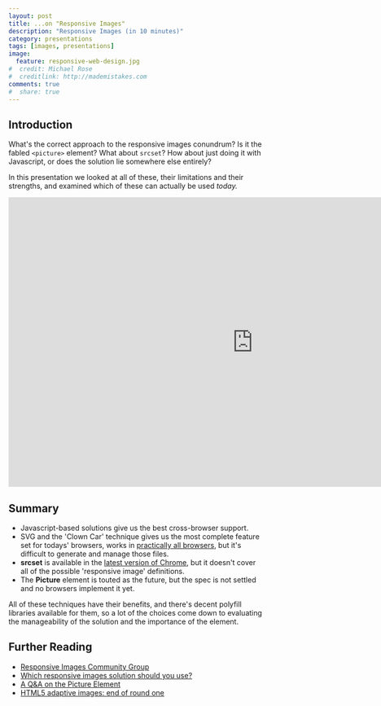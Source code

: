 ```yaml
---
layout: post
title: ...on "Responsive Images"
description: "Responsive Images (in 10 minutes)"
category: presentations
tags: [images, presentations]
image:
  feature: responsive-web-design.jpg
#  credit: Michael Rose
#  creditlink: http://mademistakes.com
comments: true
#  share: true
---
```

## Introduction

What's the correct approach to the responsive images conundrum? Is it the fabled `<picture>` element? What about `srcset`? How about just doing it with Javascript, or does the solution lie somewhere else entirely?

In this presentation we looked at all of these, their limitations and their strengths, and examined which of these can actually be used _today._

<div class="fluidMedia">
    <iframe src="https://docs.google.com/presentation/d/1cktnpwyXfKdPyYuvcG0LhyjqOiBl4JbCkjGlMBbonNg/embed?start=false&loop=false&delayms=3000" frameborder="0" width="960" height="569" allowfullscreen="true" mozallowfullscreen="true" webkitallowfullscreen="true"></iframe>
</div>

## Summary

- Javascript-based solutions give us the best cross-browser support.
- SVG and the 'Clown Car' technique gives us the most complete feature set for todays' browsers, works in [practically all browsers](http://caniuse.com/#feat=css-mediaqueries,svg), but it's difficult to generate and manage those files.
- **srcset** is available in the [latest version of Chrome](http://caniuse.com/srcset), but it doesn't cover all of the possible 'responsive image' definitions.
- The **Picture** element is touted as the future, but the spec is not settled and no browsers implement it yet.

All of these techniques have their benefits, and there's decent polyfill libraries available for them, so a lot of the choices come down to evaluating the manageability of the solution and the importance of the element.

## Further Reading

- [Responsive Images Community Group](http://responsiveimages.org/)
- [Which responsive images solution should you use?](http://css-tricks.com/which-responsive-images-solution-should-you-use/)
- [A Q&A on the Picture Element](http://alistapart.com/blog/post/picture-element-qa)
- [HTML5 adaptive images: end of round one](http://html5doctor.com/html5-adaptive-images-end-of-round-one/)
